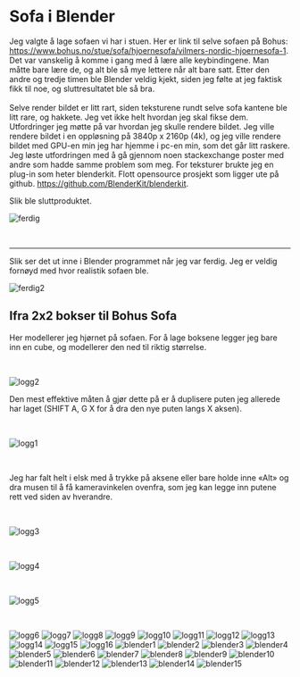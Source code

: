 # Sofa i Blender

Jeg valgte å lage sofaen vi har i stuen. Her er link til selve sofaen på Bohus:
https://www.bohus.no/stue/sofa/hjoernesofa/vilmers-nordic-hjoernesofa-1.
<br>
Det var vanskelig å komme i gang med å lære alle keybindingene. Man måtte bare lære de, og alt
ble så mye lettere når alt bare satt. Etter den andre og tredje timen ble Blender veldig kjekt, siden
jeg følte at jeg faktisk fikk til noe, og sluttresultatet ble så bra.  
<br>
Selve render bildet er litt rart, siden teksturene rundt selve sofa kantene ble litt rare, og hakkete. Jeg vet ikke helt hvordan jeg skal fikse dem.
<br>
Utfordringer jeg møtte på var hvordan jeg skulle rendere bildet. Jeg ville rendere bildet i en
oppløsning på 3840p x 2160p (4k), og jeg ville rendere bildet med GPU-en min jeg har hjemme i
pc-en min, som det går litt raskere. Jeg løste utfordringen med å gå gjennom noen stackexchange
poster med andre som hadde samme problem som meg. For teksturer brukte jeg en plug-in som
heter blenderkit. Flott opensource prosjekt som ligger ute på github. https://github.com/BlenderKit/blenderkit.
<br>

Slik ble sluttproduktet.
<br>


![ferdig](https://user-images.githubusercontent.com/83395536/194725861-308f3a6b-ce1e-4c1d-ae1a-167e04ded7a3.png)

<br>

-----

Slik ser det ut inne i Blender programmet når jeg var ferdig. Jeg er veldig fornøyd med hvor realistik sofaen ble. 
<br>

![ferdig2](https://user-images.githubusercontent.com/83395536/194725864-3f859d8e-8c6f-436f-9c91-9762ce17d47b.png)

## Ifra 2x2 bokser til Bohus Sofa

Her modellerer jeg hjørnet på sofaen. For å lage boksene legger jeg bare inn en
cube, og modellerer den ned til riktig størrelse.

<br>



![logg2](https://user-images.githubusercontent.com/83395536/194725909-d242426c-f1b7-457d-a90f-fdcac45182db.png)

Den mest effektive måten å gjør dette på er å duplisere puten jeg allerede har laget
(SHIFT A, G X for å dra den nye puten langs X aksen).

<br>

![logg1](https://user-images.githubusercontent.com/83395536/194725907-999910ff-b045-4e4e-888e-c3954be6ce83.png)

<br>

Jeg har falt helt i elsk med å trykke på aksene eller bare holde inne «Alt» og dra
musen til å få kameravinkelen ovenfra, som jeg kan legge inn putene rett ved siden
av hverandre.

<br>

![logg3](https://user-images.githubusercontent.com/83395536/194725910-0a298a39-2de3-42be-9f28-1e14d2f160b9.png)

<br>

![logg4](https://user-images.githubusercontent.com/83395536/194725911-507d3055-90f0-4fb2-8076-bc6a68e925b5.png)

<br>

![logg5](https://user-images.githubusercontent.com/83395536/194725914-214cb239-d37a-4b7f-80c0-f17f76e682f3.png)

<br>

![logg6](https://user-images.githubusercontent.com/83395536/194725915-223bf7c0-e5ad-4c06-ac41-23ef51661315.png)
![logg7](https://user-images.githubusercontent.com/83395536/194725916-ba71315e-d029-48b1-b12f-094e867e3e8c.png)
![logg8](https://user-images.githubusercontent.com/83395536/194725917-d391bc26-5535-41a1-8a52-f3c46d4e33bb.png)
![logg9](https://user-images.githubusercontent.com/83395536/194725918-2b65d820-4c35-4d98-8e7b-066e013f28b5.png)
![logg10](https://user-images.githubusercontent.com/83395536/194725919-5624a84c-4f8b-4409-be65-a3a84aa643ad.png)
![logg11](https://user-images.githubusercontent.com/83395536/194725920-72e58a6e-bbfe-458d-affa-b204af9edab1.png)
![logg12](https://user-images.githubusercontent.com/83395536/194725921-32a420c1-b49b-4645-ad6d-a53e1f4b1d7f.png)
![logg13](https://user-images.githubusercontent.com/83395536/194725922-7b30cbb7-3f91-4cd1-ad58-3a8f709e5fdb.png)
![logg14](https://user-images.githubusercontent.com/83395536/194725923-2ea15fc8-dc7f-48e3-9d93-a9cf61e0c8f2.png)
![logg15](https://user-images.githubusercontent.com/83395536/194725925-20c8f6f1-e8ef-4b41-b265-4b964366488e.png)
![logg16](https://user-images.githubusercontent.com/83395536/194725926-d711ef2d-8b58-4b91-9173-43a9fc84f255.png)
![blender1](https://user-images.githubusercontent.com/83395536/194725939-ba092542-f0bc-46b7-8096-04c631d2755e.png)
![blender2](https://user-images.githubusercontent.com/83395536/194725942-c2641e72-308c-4051-b238-049ff80c77c9.png)
![blender3](https://user-images.githubusercontent.com/83395536/194725943-5d7f7c96-75cb-4186-816c-b5d082b4ef2d.png)
![blender4](https://user-images.githubusercontent.com/83395536/194725944-9fb7e920-6bf4-4450-9dec-6cb77f581d20.png)
![blender5](https://user-images.githubusercontent.com/83395536/194725946-0a590f43-9b8a-4afc-9732-3b103a7e6960.png)
![blender6](https://user-images.githubusercontent.com/83395536/194725947-69e4aaac-0afb-4248-a6e3-b7ceed4d9bba.png)
![blender7](https://user-images.githubusercontent.com/83395536/194725949-fdaea323-3b28-4ca3-b65d-b0267ad04660.png)
![blender8](https://user-images.githubusercontent.com/83395536/194725950-85046dfb-18f3-4fcc-89a4-9bdde94e0d2e.png)
![blender9](https://user-images.githubusercontent.com/83395536/194725951-d824b8e6-e364-42bb-8a4f-a3d59ad9a8f8.png)
![blender10](https://user-images.githubusercontent.com/83395536/194725952-f561aa38-7639-42bf-a9eb-836bb1d4ed1d.png)
![blender11](https://user-images.githubusercontent.com/83395536/194725953-8a1b5089-6b2b-4be3-9adf-f49f1b47b664.png)
![blender12](https://user-images.githubusercontent.com/83395536/194725954-df227adc-dcde-4fde-9585-cc6224405c3e.png)
![blender13](https://user-images.githubusercontent.com/83395536/194725955-e8386d10-0dde-4086-8917-fbbd4e1c215f.png)
![blender14](https://user-images.githubusercontent.com/83395536/194725956-2b7456f8-4cf1-444b-bc7f-70619c92c2ef.png)
![blender15](https://user-images.githubusercontent.com/83395536/194725958-63b07c12-6cd5-4970-8d3d-95e64c02d053.png)